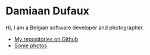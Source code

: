 # Damiaan Dufaux

Hi, I am a Belgian software developer and photographer.

- [My repositories on Github](http://github.com/dev1an/)
- [Some photos](https://500px.com/p/damiaandufaux?view=photos)
